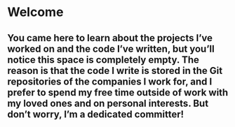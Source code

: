 # Welcome

## You came here to learn about the projects I’ve worked on and the code I’ve written, but you’ll notice this space is completely empty. The reason is that the code I write is stored in the Git repositories of the companies I work for, and I prefer to spend my free time outside of work with my loved ones and on personal interests. But don’t worry, I’m a dedicated committer!
